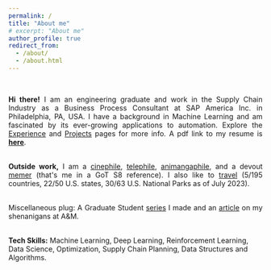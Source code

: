 ```yaml
---
permalink: /
title: "About me"
# excerpt: "About me"
author_profile: true
redirect_from: 
  - /about/
  - /about.html
---
```


<br>
<div style="text-align: justify">

<!-- For my work, I use Deep Reinforcement Learning (RL) techniques to learn profit-maximizing plans.
Prior to joining A&M, I worked on interesting research problems at the Indian Institute of Science, India.  -->

<b>Hi there!</b> I am an engineering graduate and work in the Supply Chain Industry as a Business Process Consultant at SAP America Inc. in Philadelphia, PA, USA. I have a background in Machine Learning and am fascinated by its ever-growing applications to automation. Explore the <a href="http://prabhasak.github.io/experience">Experience</a> and <a href="http://prabhasak.github.io/projects">Projects</a> pages for more info. A pdf link to my resume is <a href="https://prabhasak.github.io/files/Resume_Prabhasa_Kalkur.pdf"><b>here</b></a>. <br><br>

<b>Outside work,</b> I am a <a href="https://letterboxd.com/prabhasa/">cinephile</a>, <a href="https://www.tvtime.com/en/user/57933524/profile">telephile</a>, <a href="https://myanimelist.net/profile/prabhasa">animangaphile</a>, and a devout <a href="https://www.facebook.com/Scratchpad.IGSA/photos/a.534487949954447/2212542242149001/">memer</a> (that's me in a GoT S8 reference). I also like to <a href="https://goo.gl/maps/FruobYpsu3Gxoshk8">travel</a> (5/195 countries, 22/50 U.S. states, 30/63 U.S. National Parks as of July 2023). <br><br>

Miscellaneous plug: A Graduate Student <a href="https://www.instagram.com/explore/tags/talesattamu/">series</a> I made and an <a href="https://engineering.tamu.edu/news/2019/05/balancing-engineering-and-creativity.html">article</a> on my shenanigans at A&M. <br><br>

</div>

<!-- Among other things that I like, I am looking to catch up on some reading, drawing, and music over the coming years! -->

**Tech Skills:** Machine Learning, Deep Learning, Reinforcement Learning, Data Science, Optimization, Supply Chain Planning, Data Structures and Algorithms.

<!-- I spend most of my awake time as a [cinephile](https://letterboxd.com/prabhasa/), [telephile](https://www.tvtime.com/en/user/57933524/profile), [mangaphile](https://myanimelist.net/profile/prabhasa), and a devout [memer](https://www.facebook.com/Scratchpad.IGSA/photos/a.534487949954447/2212542242149001/) (GoT reference). I am also a [travel](https://goo.gl/maps/FruobYpsu3Gxoshk8) enthusiast looking forward to the post-COVID world (5 countries, 18 U.S. states, 20+ U.S. National Parks and counting...). Check out my Graduate Student [series](https://www.instagram.com/explore/tags/talesattamu/) and an [article](https://engineering.tamu.edu/news/2019/05/balancing-engineering-and-creativity.html) on my shenanigans at Texas A&M University.  -->

<!-- specifically self-driving cars, robotics, and games -->

<!-- I help enhance ML models in the SAP ecosystem, which helps customers optimize their supply chain demand planning.  -->

<!-- Perhaps one day I gather enough willpower to expand this page with more insights into my pursuits (my procrastinator side: "we don't do that here" that's a <a href="https://knowyourmeme.com/memes/we-dont-do-that-here">Black Panther reference</a>).  -->